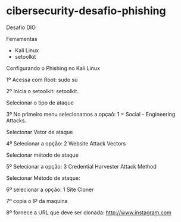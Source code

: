 # cibersecurity-desafio-phishing
Desafio DIO 


Ferramentas
  * Kali Linux
  * setoolkit

Configurando o Phishing no Kali Linux

1º Acessa com Root: sudo su

2º Inicia o setoolkit: setoolkit.

Selecionar o tipo de ataque

3º No primeiro menu selecionamos a opçaõ: 1 = Social - Engineering Attacks.

Selecionar Vetor de ataque

4º Selecionar a opção: 2 Website Attack Vectors

Selecionar método de ataque

5º Selecionar a opção: 3 Credential Harvester Attack Method

Selecionar Método de ataque:

6º selecionar a opção: 1 Site Cloner

7º copia o IP da maquina

8º fornece a URL que deve ser clonada: http://www.instagram.com

